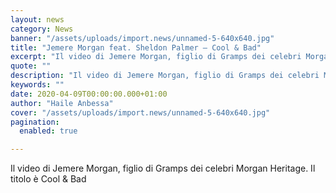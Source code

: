 ```yaml
---
layout: news
category: News
banner: "/assets/uploads/import.news/unnamed-5-640x640.jpg"
title: "Jemere Morgan feat. Sheldon Palmer – Cool & Bad"
excerpt: "Il video di Jemere Morgan, figlio di Gramps dei celebri Morgan Heritage. Il titolo è Cool & Bad"
quote: ""
description: "Il video di Jemere Morgan, figlio di Gramps dei celebri Morgan Heritage. Il titolo è Cool & Bad"
keywords: ""
date: 2020-04-09T00:00:00.000+01:00
author: "Haile Anbessa"
cover: "/assets/uploads/import.news/unnamed-5-640x640.jpg"
pagination:
  enabled: true

---
```


Il video di Jemere Morgan, figlio di Gramps dei celebri Morgan Heritage. Il titolo è Cool & Bad